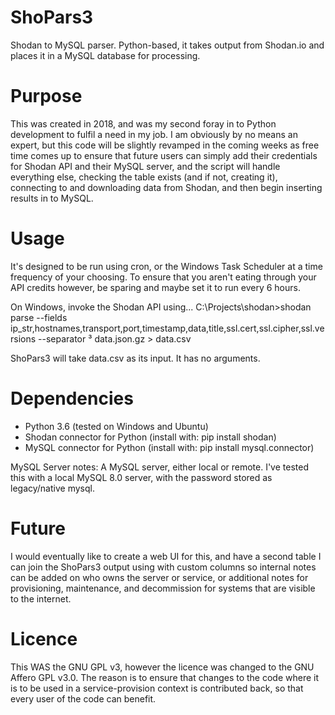 # ShoPars3
Shodan to MySQL parser. Python-based, it takes output from Shodan.io and places it in a MySQL database for processing. 

# Purpose
This was created in 2018, and was my second foray in to Python development to fulfil a need in my job. I am obviously by no means an expert, but this code will be slightly revamped in the coming weeks as free time comes up to ensure that future users can simply add their credentials for Shodan API and their MySQL server, and the script will handle everything else, checking the table exists (and if not, creating it), connecting to and downloading data from Shodan, and then begin inserting results in to MySQL. 

# Usage
It's designed to be run using cron, or the Windows Task Scheduler at a time frequency of your choosing. To ensure that you aren't eating through your API credits however, be sparing and maybe set it to run every 6 hours. 

On Windows, invoke the Shodan API using...
C:\Projects\shodan>shodan parse --fields ip_str,hostnames,transport,port,timestamp,data,title,ssl.cert,ssl.cipher,ssl.versions --separator ³ data.json.gz > data.csv

ShoPars3 will take data.csv as its input. It has no arguments.

# Dependencies
- Python 3.6 (tested on Windows and Ubuntu)
- Shodan connector for Python (install with: pip install shodan)
- MySQL connector for Python (install with: pip install mysql.connector)

MySQL Server notes: A MySQL server, either local or remote. I've tested this with a local MySQL 8.0 server, with the password stored as legacy/native mysql.

# Future
I would eventually like to create a web UI for this, and have a second table I can join the ShoPars3 output using with custom columns so internal notes can be added on who owns the server or service, or additional notes for provisioning, maintenance, and decommission for systems that are visible to the internet.

# Licence
This WAS the GNU GPL v3, however the licence was changed to the GNU Affero GPL v3.0. The reason is to ensure that changes to the code where it is to be used in a service-provision context is contributed back, so that every user of the code can benefit.
